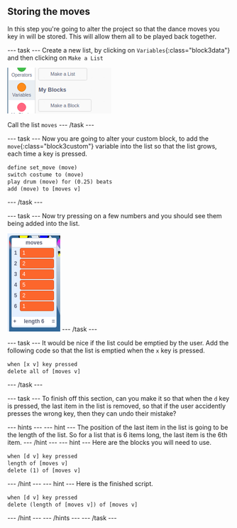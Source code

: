 ## Storing the moves

In this step you're going to alter the project so that the dance moves you key in will be stored. This will allow them all to be played back together.

--- task ---
Create a new list, by clicking on `Variables`{:class="block3data"} and then clicking on `Make a List`

![make_list](images/make_list.png)

Call the list `moves`
--- /task ---

--- task ---
Now you are going to alter your custom block, to add the `move`{:class="block3custom"} variable into the list so that the list grows, each time a key is pressed.

```blocks3
define set_move (move)
switch costume to (move)
play drum (move) for (0.25) beats
add (move) to [moves v]
```
--- /task ---

--- task ---
Now try pressing on a few numbers and you should see them being added into the list.

![moves_list](images/moves_list.png)
--- /task ---

--- task ---
It would be nice if the list could be emptied by the user.
Add the following code so that the list is emptied when the `x` key is pressed.

```blocks3
when [x v] key pressed
delete all of [moves v]
```
--- /task ---

--- task ---
To finish off this section, can you make it so that when the `d` key is pressed, the last item in the list is removed, so that if the user accidently presses the wrong key, then they can undo their mistake?

--- hints --- --- hint ---
The position of the last item in the list is going to be the length of the list. So for a list that is 6 items long, the last item is the 6th item.
--- /hint --- --- hint ---
Here are the blocks you will need to use.
```blocks3
when [d v] key pressed
length of [moves v]
delete (1) of [moves v]
```
--- /hint --- --- hint ---
Here is the finished script.
```blocks3
when [d v] key pressed
delete (length of [moves v]) of [moves v]
```
--- /hint --- --- /hints ---
--- /task ---
